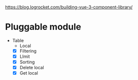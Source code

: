 https://blog.logrocket.com/building-vue-3-component-library/

# Pluggable module
- Table
  - Local
  - [X] Filtering
  - [X] LImit
  - [X] Sorting
  - [X] Delete local
  - [X] Get local